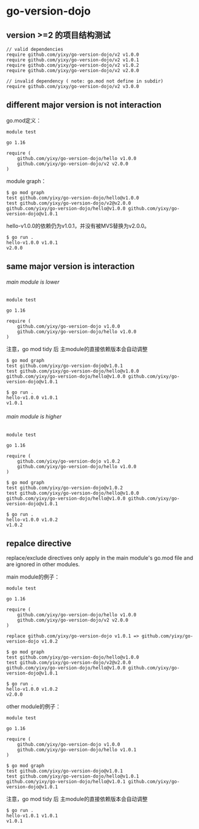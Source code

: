 # go-version-dojo #

## version >=2 的项目结构测试 ##

```
// valid dependencies
require github.com/yixy/go-version-dojo/v2 v1.0.0
require github.com/yixy/go-version-dojo/v2 v1.0.1
require github.com/yixy/go-version-dojo/v2 v1.0.2
require github.com/yixy/go-version-dojo/v2 v2.0.0

// invalid dependency ( note: go.mod not define in subdir)
require github.com/yixy/go-version-dojo/v2 v3.0.0
```

## different major version is not interaction ##

go.mod定义：

```
module test

go 1.16

require (
	github.com/yixy/go-version-dojo/hello v1.0.0
	github.com/yixy/go-version-dojo/v2 v2.0.0
)

```

module graph：

```
$ go mod graph
test github.com/yixy/go-version-dojo/hello@v1.0.0
test github.com/yixy/go-version-dojo/v2@v2.0.0
github.com/yixy/go-version-dojo/hello@v1.0.0 github.com/yixy/go-version-dojo@v1.0.1

```

hello-v1.0.0的依赖仍为v1.0.1，并没有被MVS替换为v2.0.0。

```
$ go run .
hello-v1.0.0 v1.0.1
v2.0.0
```

## same major version is interaction ##

###### main module is lower ######

```
module test

go 1.16

require (
	github.com/yixy/go-version-dojo v1.0.0
	github.com/yixy/go-version-dojo/hello v1.0.0
)
```

注意，go mod tidy 后 主module的直接依赖版本会自动调整

```
$ go mod graph
test github.com/yixy/go-version-dojo@v1.0.1
test github.com/yixy/go-version-dojo/hello@v1.0.0
github.com/yixy/go-version-dojo/hello@v1.0.0 github.com/yixy/go-version-dojo@v1.0.1
```

```
$ go run .
hello-v1.0.0 v1.0.1
v1.0.1
```

###### main module is higher ######

```
module test

go 1.16

require (
	github.com/yixy/go-version-dojo v1.0.2
	github.com/yixy/go-version-dojo/hello v1.0.0
)
```


```
$ go mod graph
test github.com/yixy/go-version-dojo@v1.0.2
test github.com/yixy/go-version-dojo/hello@v1.0.0
github.com/yixy/go-version-dojo/hello@v1.0.0 github.com/yixy/go-version-dojo@v1.0.1

```

```
$ go run .
hello-v1.0.0 v1.0.2
v1.0.2
```


## repalce directive ##


replace/exclude directives only apply in the main module's go.mod file and are ignored in other modules.

main module的例子：

```
module test

go 1.16

require (
	github.com/yixy/go-version-dojo/hello v1.0.0
	github.com/yixy/go-version-dojo/v2 v2.0.0
)

replace github.com/yixy/go-version-dojo v1.0.1 => github.com/yixy/go-version-dojo v1.0.2
```

```
$ go mod graph
test github.com/yixy/go-version-dojo/hello@v1.0.0
test github.com/yixy/go-version-dojo/v2@v2.0.0
github.com/yixy/go-version-dojo/hello@v1.0.0 github.com/yixy/go-version-dojo@v1.0.1
```

```
$ go run .
hello-v1.0.0 v1.0.2
v2.0.0
```

other module的例子：

```
module test

go 1.16

require (
	github.com/yixy/go-version-dojo v1.0.0
	github.com/yixy/go-version-dojo/hello v1.0.1
)
```

```
$ go mod graph
test github.com/yixy/go-version-dojo@v1.0.1
test github.com/yixy/go-version-dojo/hello@v1.0.1
github.com/yixy/go-version-dojo/hello@v1.0.1 github.com/yixy/go-version-dojo@v1.0.1
```

注意，go mod tidy 后 主module的直接依赖版本会自动调整

```
$ go run .
hello-v1.0.1 v1.0.1
v1.0.1
```